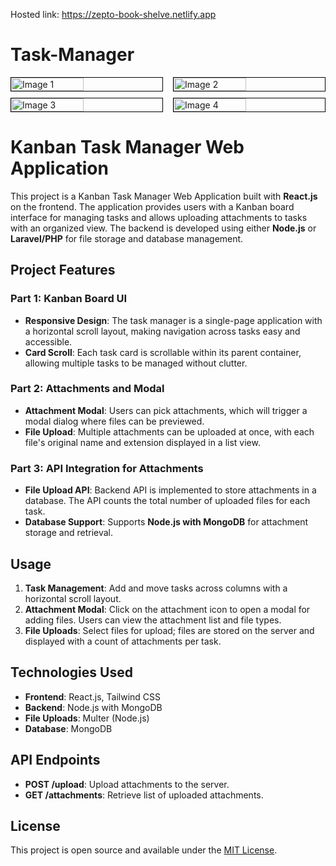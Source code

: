 Hosted link: https://zepto-book-shelve.netlify.app
# Task-Manager
<div style="display: flex; flex-wrap: wrap; justify-content: space-between;">
  <img src="https://res.cloudinary.com/ddlbvpfq1/image/upload/v1731245064/Case1_kxnchy.png" alt="Image 1" style="width:48%; border: 1px solid black; margin-bottom: 10px;">
  <img src="https://res.cloudinary.com/ddlbvpfq1/image/upload/v1731245064/Case2_t25vhy.png" alt="Image 2" style="width:48%; border: 1px solid black; margin-bottom: 10px;">
  <img src="https://res.cloudinary.com/ddlbvpfq1/image/upload/v1731245067/extra_drag_drop_feature_zy1be4.png" alt="Image 3" style="width:48%; border: 1px solid black;">
  <img src="https://res.cloudinary.com/ddlbvpfq1/image/upload/v1731245185/attachmentcount_regvxi.png" alt="Image 4" style="width:48%; border: 1px solid black;">
</div>

# Kanban Task Manager Web Application

This project is a Kanban Task Manager Web Application built with **React.js** on the frontend. The application provides users with a Kanban board interface for managing tasks and allows uploading attachments to tasks with an organized view. The backend is developed using either **Node.js** or **Laravel/PHP** for file storage and database management.

## Project Features

### Part 1: Kanban Board UI
- **Responsive Design**: The task manager is a single-page application with a horizontal scroll layout, making navigation across tasks easy and accessible.
- **Card Scroll**: Each task card is scrollable within its parent container, allowing multiple tasks to be managed without clutter.

### Part 2: Attachments and Modal
- **Attachment Modal**: Users can pick attachments, which will trigger a modal dialog where files can be previewed.
- **File Upload**: Multiple attachments can be uploaded at once, with each file's original name and extension displayed in a list view.

### Part 3: API Integration for Attachments
- **File Upload API**: Backend API is implemented to store attachments in a database. The API counts the total number of uploaded files for each task.
- **Database Support**: Supports  **Node.js with MongoDB** for attachment storage and retrieval.


## Usage

1. **Task Management**: Add and move tasks across columns with a horizontal scroll layout.
2. **Attachment Modal**: Click on the attachment icon to open a modal for adding files. Users can view the attachment list and file types.
3. **File Uploads**: Select files for upload; files are stored on the server and displayed with a count of attachments per task.


## Technologies Used
- **Frontend**: React.js, Tailwind CSS
- **Backend**: Node.js with MongoDB 
- **File Uploads**: Multer (Node.js)
- **Database**: MongoDB

## API Endpoints
- **POST /upload**: Upload attachments to the server.
- **GET /attachments**: Retrieve list of uploaded attachments.

## License
This project is open source and available under the [MIT License](LICENSE).
